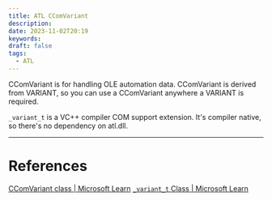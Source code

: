 ```yaml
---
title: ATL CComVariant
description: 
date: 2023-11-02T20:19
keywords: 
draft: false
tags:
  - ATL
---
```

CComVariant is for handling OLE automation data.  CComVariant is derived from VARIANT, so you can use a CComVariant anywhere a VARIANT is required.

`_variant_t` is a VC++ compiler COM support extension.  It's compiler native, so there's no dependency on atl.dll.

---
# References

[CComVariant class | Microsoft Learn](https://learn.microsoft.com/en-us/cpp/atl/reference/ccomvariant-class?view=msvc-170)
[`_variant_t` Class | Microsoft Learn](https://learn.microsoft.com/en-us/cpp/cpp/variant-t-class?view=msvc-170)
